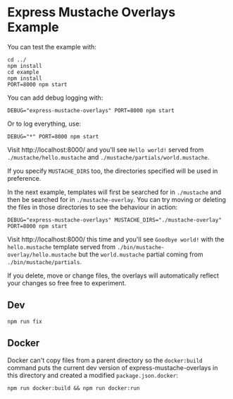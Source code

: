 # Express Mustache Overlays Example


You can test the example with:

```
cd ../
npm install
cd example
npm install
PORT=8000 npm start
```

You can add debug logging with:

```
DEBUG="express-mustache-overlays" PORT=8000 npm start
```

Or to log everything, use:

```
DEBUG="*" PORT=8000 npm start
```

Visit http://localhost:8000/ and you'll see `Hello world!` served from `./mustache/hello.mustache` and `./mustache/partials/world.mustache`.

If you specify `MUSTACHE_DIRS` too, the directories specified will be used in preference.

In the next example, templates will first be searched for in `./mustache` and then be searched for in `./mustache-overlay`. You can try moving or deleting the files in those directories to see the behaviour in action:

```
DEBUG="express-mustache-overlays" MUSTACHE_DIRS="./mustache-overlay" PORT=8000 npm start
```

Visit http://localhost:8000/ this time and you'll see `Goodbye world!` with the `hello.mustache` template served from `./bin/mustache-overlay/hello.mustache` but the `world.mustache` partial coming from `./bin/mustache/partials`.

If you delete, move or change files, the overlays will automatically reflect your changes so free free to experiment.


## Dev

```
npm run fix
```

## Docker

Docker can't copy files from a parent directory so the `docker:build` command puts the current dev version of express-mustache-overlays in this directory and created a modified `package.json.docker`:

```
npm run docker:build && npm run docker:run
```
